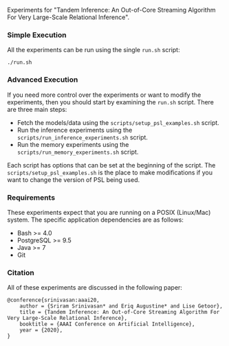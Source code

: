 Experiments for "Tandem Inference: An Out-of-Core Streaming Algorithm For Very Large-Scale Relational Inference".

### Simple Execution

All the experiments can be run using the single `run.sh` script:
```
./run.sh
```

### Advanced Execution

If you need more control over the experiments or want to modify the experiments,
then you should start by examining the `run.sh` script.
There are three main steps:
 - Fetch the models/data using the `scripts/setup_psl_examples.sh` script.
 - Run the inference experiments using the `scripts/run_inference_experiments.sh` script.
 - Run the memory experiments using the `scripts/run_memory_experiments.sh` script.

Each script has options that can be set at the beginning of the script.
The `scripts/setup_psl_examples.sh` is the place to make modifications if you want to change the version of PSL being used.

### Requirements

These experiments expect that you are running on a POSIX (Linux/Mac) system.
The specific application dependencies are as follows:
 - Bash >= 4.0
 - PostgreSQL >= 9.5
 - Java >= 7
 - Git

### Citation

All of these experiments are discussed in the following paper:
```
@conference{srinivasan:aaai20,
	author = {Sriram Srinivasan* and Eriq Augustine* and Lise Getoor},
	title = {Tandem Inference: An Out-of-Core Streaming Algorithm For Very Large-Scale Relational Inference},
	booktitle = {AAAI Conference on Artificial Intelligence},
	year = {2020},
}
```
